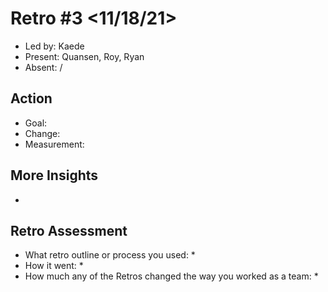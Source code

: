 # Retro #3 <11/18/21>

* Led by: Kaede
* Present: Quansen, Roy, Ryan
* Absent: /

## Action

* Goal: 
* Change: 
* Measurement: 

## More Insights

* 

## Retro Assessment

* What retro outline or process you used: 
  * 
* How it went:
  * 
* How much any of the Retros changed the way you worked as a team:
  * 